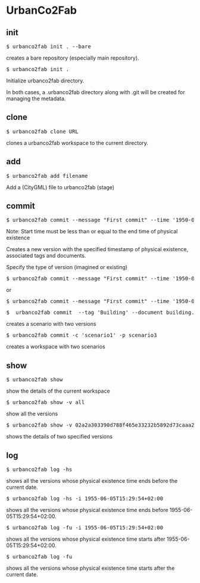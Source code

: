 # UrbanCo2Fab

## init 
<pre>
$ urbanco2fab init . --bare
</pre>

creates a bare repository (especially main repository).

<pre>
$ urbanco2fab init .
</pre>

Initialize urbanco2fab directory. 

In both cases, a .urbanco2fab directory along with .git will be created for managing the metadata.

## clone
<pre>
$ urbanco2fab clone URL
</pre>

clones a urbanco2fab workspace to the current directory.

## add
<pre>
$ urbanco2fab add filename
</pre>
Add a (CityGML) file to urbanco2fab (stage)

## commit
<pre>
$ urbanco2fab commit --message "First commit" --time '1950-06-05T15:29:54+02:00,1954-06-05T15:29:54+02:00' --tag 'Building' --document building.txt
</pre>

Note: Start time must be less than or equal to the end time of physical existence

Creates a new version with the specified timestamp of physical existence, associated tags and documents.

Specify the type of version (imagined or existing)

<pre>
$ urbanco2fab commit --message "First commit" --time '1950-06-05T15:29:54+02:00,1954-06-05T15:29:54+02:00' --tag 'Building' --document building.txt --versiontype existing
</pre>

or 

<pre>
$ urbanco2fab commit --message "First commit" --time '1950-06-05T15:29:54+02:00,1954-06-05T15:29:54+02:00' --tag 'Building' --document building.txt --versiontype imagined
</pre>

<pre>
$  urbanco2fab commit  --tag 'Building' --document building.txt --scenariotype consensus --scenario "scenario1" --version 70256c32c6f15b233a0ee84b85116df218229df8 dc3872a240d8edd6b07142a2b5dbd4b1c4d12985  --versiontransition 70256c32c6f15b233a0ee84b85116df218229df8:dc3872a240d8edd6b07142a2b5dbd4b1c4d12985
</pre>

creates a scenario with two versions

<pre>
$ urbanco2fab commit -c 'scenario1' -p scenario3
</pre>
creates a workspace with two scenarios

## show
<pre>
$ urbanco2fab show
</pre>
show the details of the current workspace

<pre>
$ urbanco2fab show -v all
</pre>

show all the versions

<pre>
$ urbanco2fab show -v 02a2a303390d788f465e33232b5892d73caaa239 eef7413c535c616ec13007f8878a885313bd8bd8 
</pre>

shows the details of two specified versions

## log

<pre>
$ urbanco2fab log -hs
</pre>
shows all the versions whose physical existence time ends before the current date.

<pre>
$ urbanco2fab log -hs -i 1955-06-05T15:29:54+02:00
</pre>
shows all the versions whose physical existence time ends before 1955-06-05T15:29:54+02:00.

<pre>
$ urbanco2fab log -fu -i 1955-06-05T15:29:54+02:00
</pre>
shows all the versions whose physical existence time starts after 1955-06-05T15:29:54+02:00.

<pre>
$ urbanco2fab log -fu 
</pre>
shows all the versions whose physical existence time starts after the current date.
